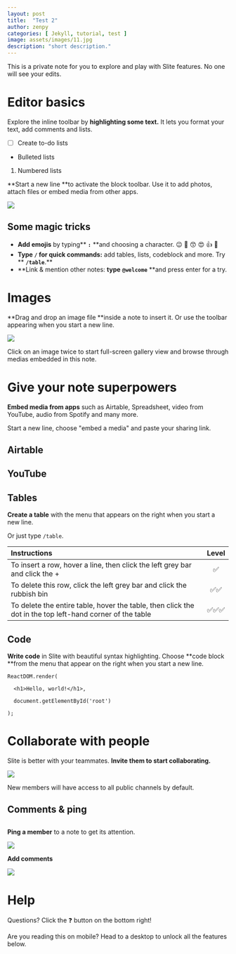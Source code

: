 ```yaml
---
layout: post
title:  "Test 2"
author: zenpy
categories: [ Jekyll, tutorial, test ]
image: assets/images/11.jpg
description: "short description."
---
```

This is a private note for you to explore and play with Slite features. No one will see your edits.

# Editor basics

Explore the inline toolbar by **highlighting some text.** It lets you format your text, add comments and lists.

-   [ ] Create to-do lists
-   Bulleted lists

1.  Numbered lists

**Start a new line **to activate the block toolbar. Use it to add photos, attach files or embed media from other apps.

![](https://storage.googleapis.com/slite-api-files-production/files/2c892a02-8936-4695-a8c3-529a4ecec737/basics_img.png)

## Some magic tricks

-   **Add emojis** by typing** **`:`** **and choosing a character.  😉 🐙 😙 😍 👍 🚀 
-   **Type  **`/`**  for quick commands:** add tables, lists, codeblock and more. Try ** **`/table`**.**
-   **Link & mention other notes: **type** **`@welcome`**  **and press enter for a try.

# Images

**Drag and drop an image file **inside a note to insert it. Or use the toolbar appearing when you start a new line.

![](https://storage.googleapis.com/slite-api-files-production/files/2ef7cbda-c2b6-4ff4-97aa-cc094b7e2fe4/cody-davis-253928-unsplash.jpg)

Click on an image twice to start full-screen gallery view and browse through medias embedded in this note.

# Give your note superpowers

**Embed media from apps** such as Airtable, Spreadsheet, video from YouTube, audio from Spotify and many more.

Start a new line, choose "embed a media" and paste your sharing link.

## Airtable



## YouTube



## Tables

**Create a table** with the menu that appears on the right when you start a new line.

Or just type `/table`.

| **Instructions**                                                                                         | **Level** |
| :------------------------------------------------------------------------------------------------------- | :-------: |
| To insert a row, hover a line, then click the left grey bar and click the +                              |     ✅     |
| To delete this row, click the left grey bar and click the rubbish bin                                    |    ✅✅     |
| To delete the entire table, hover the table, then click the dot in the top left-hand corner of the table |    ✅✅✅    |

## Code

**Write code** in Slite with beautiful syntax highlighting. Choose **code block **from the menu that appear on the right when you start a new line.

    ReactDOM.render(

      <h1>Hello, world!</h1>,

      document.getElementById('root')

    );

# Collaborate with people

Slite is better with your teammates. **Invite them to start collaborating.**

![](https://storage.googleapis.com/slite-api-files-production/files/cdbf4f58-2a32-499e-8a38-2523e4fa23f2/invite-app.png)

New members will have access to all public channels by default.

## Comments & ping

## 

**Ping a member** to a note to get its attention. 

![](https://storage.googleapis.com/slite-api-files-production/files/79b8b4ec-f2a8-49b0-8b6d-ed382573ca3d/pingpreview.png)

**Add comments**

![](https://storage.googleapis.com/slite-api-files-production/files/8e119b85-98f4-4df4-885c-d2c5850f276a/comment.png)

# Help

Questions? Click the ❓ button on the bottom right!

Are you reading this on mobile? Head to a desktop to unlock all the features below.
